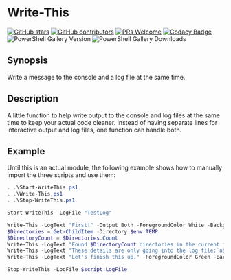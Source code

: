 # Write-This

<!-- badges-start -->
[![GitHub stars](https://img.shields.io/github/stars/samerde/powershell?cacheSeconds=3600)](https://github.com/samerde/Write-This/stargazers/)
[![GitHub contributors](https://img.shields.io/github/contributors/samerde/powershell.svg)](https://github.com/samerde/Write-This/graphs/contributors/)
[![PRs Welcome](https://img.shields.io/badge/PRs-welcome-brightgreen.svg?style=flat-square)](http://makeapullrequest.com)
[![Codacy Badge](https://app.codacy.com/project/badge/Grade/ae92f0d929de494690e712b68fb3b52c)](https://app.codacy.com/gh/SamErde/Write-This/dashboard?utm_source=gh&utm_medium=referral&utm_content=&utm_campaign=Badge_grade)
![PowerShell Gallery Version](https://img.shields.io/powershellgallery/v/Write-This?include_prereleases)
![PowerShell Gallery Downloads](https://img.shields.io/powershellgallery/dt/Write-This)
<!-- badges-end -->

## Synopsis

Write a message to the console and a log file at the same time.

## Description

A little function to help write output to the console and log files at the same time to keep your actual code cleaner. Instead of having separate lines for interactive output and log files, one function can handle both.

## Example

Until this is an actual module, the following example shows how to manually import the three scripts and use them:

```powershell
. .\Start-WriteThis.ps1
. .\Write-This.ps1
. .\Stop-WriteThis.ps1

Start-WriteThis -LogFile "TestLog"

Write-This -LogText "First!" -Output Both -ForegroundColor White -BackgroundColor DarkBlue
$Directories = Get-ChildItem -Directory $env:TEMP
$DirectoryCount = $Directories.Count
Write-This -LogText "Found $DirectoryCount directories in the current folder." -Output Both
Write-This -LogText "These details are only going into the log file:`n$Directories" -Output LogOnly
Write-This -LogText "Let's finish this up." -ForegroundColor Green -BackgroundColor Black

Stop-WriteThis -LogFile $script:LogFile
```
